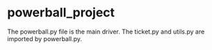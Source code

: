 # powerball_project
The powerball.py file is the main driver.  The ticket.py and utils.py are imported by powerball.py.
